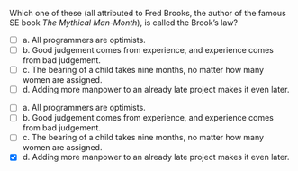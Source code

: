 <panel header=":lock::key: Choose the correct statement.">
<question>

Which one of these (all attributed to Fred Brooks, the author of the famous SE book _The Mythical Man-Month_), is called the Brook’s law?

- [ ] a. All programmers are optimists.
- [ ] b. Good judgement comes from experience, and experience comes from bad judgement.
- [ ] c. The bearing of a child takes nine months, no matter how many women are assigned.
- [ ] d. Adding more manpower to an already late project makes it even later.

<div slot="answer">

- [ ] a. All programmers are optimists.
- [ ] b. Good judgement comes from experience, and experience comes from bad judgement.
- [ ] c. The bearing of a child takes nine months, no matter how many women are assigned.
- [x] d. Adding more manpower to an already late project makes it even later.

</div>
</question>
</panel>
